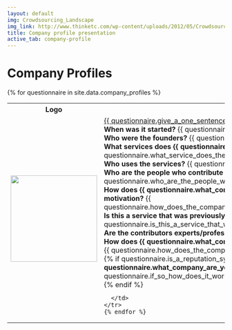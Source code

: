 ```yaml
---
layout: default
img: Crowdsourcing_Landscape
img_link: http://www.thinketc.com/wp-content/uploads/2012/05/Crowdsourcing_Landscape.jpg
title: Company profile presentation
active_tab: company-profile
---
```


Company Profiles
=============================================================



<table class="table table-striped"> 
  <tbody>
    <tr>
      <th>Logo</th>
      <th>Company</th>
    </tr>
    {% for questionnaire in site.data.company_profiles %}
   <tr>
      <td>
	<a href="{{ questionnaire.give_a_url_for_the_companys_website }}"><img src="{{ questionnaire.give_a_url_for_the_companys_logo }}" width="200" /></a>
      </td>
      <td>
<div class="panel-group" id="accordion{{ questionnaire.what_company_are_you_profiling }}">
  <div class="panel panel-default">
    <div class="panel-heading">
      <div class="panel-title">
        <a data-toggle="collapse" data-parent="#accordion{{ questionnaire.what_company_are_you_profiling }}" href="#{{ questionnaire.what_company_are_you_profiling }}">
	{{ questionnaire.give_a_one_sentence_description_of_the_company }} 
        </a>
      </div>
    </div>
    <div id="{{ questionnaire.what_company_are_you_profiling }}" class="panel-collapse collapse">
      <div class="panel-body">
<b>When was it started?</b> {{ questionnaire.when_was_the_company_started }} <br />
<b>Who were the founders?</b> {{ questionnaire.who_were_the_founders }} <br />
<b>What services does {{ questionnaire.what_company_are_you_profiling }} provide?</b> {{ questionnaire.what_service_does_the_company_provide }} <br />
<b>Who uses the services?</b> {{ questionnaire.what_is_an_example_of_how_someone_uses_this_service }} <br />
<b>Who are the people who contribute the services?</b> {{ questionnaire.who_are_the_people_who_contribute_services }} <br />
<b>How does {{ questionnaire.what_company_are_you_profiling }} incentivize them to contribute, or what is their motivation?</b> {{ questionnaire.how_does_the_company_incentivize_them_to_contribute_or_what_motivates_them_to_participate_}} <br />
<b>Is this a service that was previously provided by experts?</b> {{ questionnaire.is_this_a_service_that_was_previously_provided_by_experts_ }} <br />
<b>Are the contributors experts/professionals?</b> {{ questionnaire.are_the_contributors_experts_/_professionals }} <br />
<b>How does {{ questionnaire.what_company_are_you_profiling }} ensure the quality of the services it provides?</b> {{ questionnaire.how_does_the_company_ensure_the_quality_of_the_services_it_provides}} <br />
{% if questionnaire.is_a_reputation_system_used_by_your_company %}
	<b>If {{ questionnaire.what_company_are_you_profiling }} uses a reputation system, how does it work?</b> {{ questionnaire.if_so_how_does_it_work}} <br />
{% endif %}
      </div>
    </div>
  </div>
</div>

      </td>
    </tr>
    {% endfor %}
  </tbody>
</table>
 